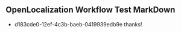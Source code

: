 ## OpenLocalization Workflow Test MarkDown
* d183cde0-12ef-4c3b-baeb-0419939edb9e thanks!

<!--HONumber=Sep16_HO1-->


